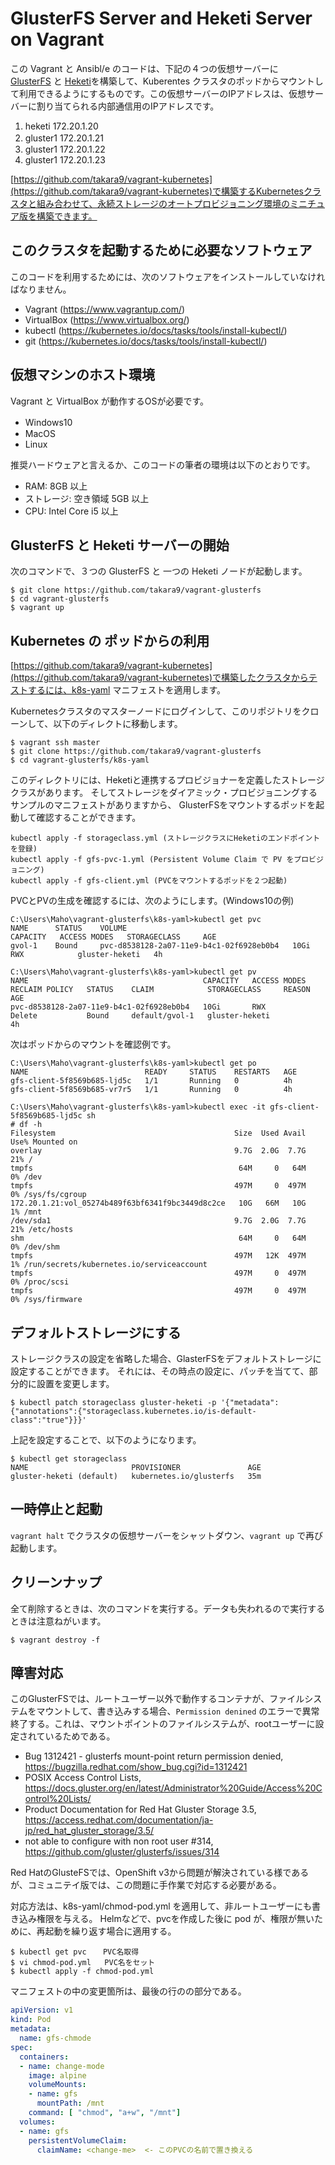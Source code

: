 # GlusterFS Server and Heketi Server on Vagrant

この Vagrant と Ansibl/e のコードは、下記の４つの仮想サーバーに　[GlusterFS](https://www.gluster.org/) と [Heketi](https://github.com/heketi/heketi)を構築して、Kuberentes クラスタのポッドからマウントして利用できるようにするものです。この仮想サーバーのIPアドレスは、仮想サーバーに割り当てられる内部通信用のIPアドレスです。

1. heketi   172.20.1.20  
1. gluster1 172.20.1.21　
1. gluster1 172.20.1.22
1. gluster1 172.20.1.23

[https://github.com/takara9/vagrant-kubernetes](https://github.com/takara9/vagrant-kubernetes)で構築するKubernetesクラスタと組み合わせて、永続ストレージのオートプロビジョニング環境のミニチュア版を構築できます。

## このクラスタを起動するために必要なソフトウェア

このコードを利用するためには、次のソフトウェアをインストールしていなければなりません。

* Vagrant (https://www.vagrantup.com/)
* VirtualBox (https://www.virtualbox.org/)
* kubectl (https://kubernetes.io/docs/tasks/tools/install-kubectl/)
* git (https://kubernetes.io/docs/tasks/tools/install-kubectl/)

## 仮想マシンのホスト環境

Vagrant と VirtualBox が動作するOSが必要です。

* Windows10　
* MacOS
* Linux

推奨ハードウェアと言えるか、このコードの筆者の環境は以下のとおりです。

* RAM: 8GB 以上
* ストレージ: 空き領域 5GB 以上
* CPU: Intel Core i5 以上


## GlusterFS と Heketi サーバーの開始

次のコマンドで、３つの GlusterFS と 一つの Heketi ノードが起動します。

```
$ git clone https://github.com/takara9/vagrant-glusterfs
$ cd vagrant-glusterfs
$ vagrant up
```

## Kubernetes の ポッドからの利用

[https://github.com/takara9/vagrant-kubernetes](https://github.com/takara9/vagrant-kubernetes)で構築したクラスタからテストするには、k8s-yaml マニフェストを適用します。

Kubernetesクラスタのマスターノードにログインして、このリポジトリをクローンして、以下のディレクトに移動します。

```
$ vagrant ssh master
$ git clone https://github.com/takara9/vagrant-glusterfs
$ cd vagrant-glusterfs/k8s-yaml
```

このディレクトリには、Heketiと連携するプロビジョナーを定義したストレージクラスがあります。
そしてストレージをダイアミック・プロビジョニングするサンプルのマニフェストがありますから、
GlusterFSをマウントするポッドを起動して確認することができます。

```
kubectl apply -f storageclass.yml (ストレージクラスにHeketiのエンドポイントを登録)
kubectl apply -f gfs-pvc-1.yml (Persistent Volume Claim で PV をプロビジョニング)
kubectl apply -f gfs-client.yml (PVCをマウントするポッドを２つ起動)
```

PVCとPVの生成を確認するには、次のようにします。(Windows10の例)

```
C:\Users\Maho\vagrant-glusterfs\k8s-yaml>kubectl get pvc
NAME      STATUS    VOLUME                                     CAPACITY   ACCESS MODES   STORAGECLASS     AGE
gvol-1    Bound     pvc-d8538128-2a07-11e9-b4c1-02f6928eb0b4   10Gi       RWX            gluster-heketi   4h

C:\Users\Maho\vagrant-glusterfs\k8s-yaml>kubectl get pv
NAME                                       CAPACITY   ACCESS MODES   RECLAIM POLICY   STATUS    CLAIM            STORAGECLASS     REASON    AGE
pvc-d8538128-2a07-11e9-b4c1-02f6928eb0b4   10Gi       RWX            Delete           Bound     default/gvol-1   gluster-heketi             4h
```

次はポッドからのマウントを確認例です。

```
C:\Users\Maho\vagrant-glusterfs\k8s-yaml>kubectl get po
NAME                          READY     STATUS    RESTARTS   AGE
gfs-client-5f8569b685-ljd5c   1/1       Running   0          4h
gfs-client-5f8569b685-vr7r5   1/1       Running   0          4h

C:\Users\Maho\vagrant-glusterfs\k8s-yaml>kubectl exec -it gfs-client-5f8569b685-ljd5c sh
# df -h
Filesystem                                        Size  Used Avail Use% Mounted on
overlay                                           9.7G  2.0G  7.7G  21% /
tmpfs                                              64M     0   64M   0% /dev
tmpfs                                             497M     0  497M   0% /sys/fs/cgroup
172.20.1.21:vol_05274b489f63bf6341f9bc3449d8c2ce   10G   66M   10G   1% /mnt
/dev/sda1                                         9.7G  2.0G  7.7G  21% /etc/hosts
shm                                                64M     0   64M   0% /dev/shm
tmpfs                                             497M   12K  497M   1% /run/secrets/kubernetes.io/serviceaccount
tmpfs                                             497M     0  497M   0% /proc/scsi
tmpfs                                             497M     0  497M   0% /sys/firmware
```

## デフォルトストレージにする

ストレージクラスの設定を省略した場合、GlasterFSをデフォルトストレージに設定することができます。
それには、その時点の設定に、パッチを当てて、部分的に設置を変更します。

```
$ kubectl patch storageclass gluster-heketi -p '{"metadata": {"annotations":{"storageclass.kubernetes.io/is-default-class":"true"}}}'
```

上記を設定することで、以下のようになります。

```
$ kubectl get storageclass
NAME                       PROVISIONER               AGE
gluster-heketi (default)   kubernetes.io/glusterfs   35m
```



## 一時停止と起動

`vagrant halt` でクラスタの仮想サーバーをシャットダウン、`vagrant up` で再び起動します。


## クリーンナップ

全て削除するときは、次のコマンドを実行する。データも失われるので実行するときは注意ねがいます。

```
$ vagrant destroy -f
```

## 障害対応

このGlusterFSでは、ルートユーザー以外で動作するコンテナが、ファイルシステムをマウントして、書き込みする場合、`Permission denined` のエラーで異常終了する。これは、マウントポイントのファイルシステムが、rootユーザーに設定されているためである。

* Bug 1312421 - glusterfs mount-point return permission denied, https://bugzilla.redhat.com/show_bug.cgi?id=1312421
* POSIX Access Control Lists, https://docs.gluster.org/en/latest/Administrator%20Guide/Access%20Control%20Lists/
* Product Documentation for Red Hat Gluster Storage 3.5, https://access.redhat.com/documentation/ja-jp/red_hat_gluster_storage/3.5/
* not able to configure with non root user #314, https://github.com/gluster/glusterfs/issues/314

Red HatのGlusteFSでは、OpenShift v3から問題が解決されている様であるが、コミュニテイ版では、この問題に手作業で対応する必要がある。

対応方法は、k8s-yaml/chmod-pod.yml を適用して、非ルートユーザーにも書き込み権限を与える。
Helmなどで、pvcを作成した後に pod が、権限が無いために、再起動を繰り返す場合に適用する。

```
$ kubectl get pvc 　 PVC名取得
$ vi chmod-pod.yml   PVC名をセット
$ kubectl apply -f chmod-pod.yml 
```

マニフェストの中の変更箇所は、最後の行の<change-me>の部分である。

```file:chmod-pod.yml
apiVersion: v1
kind: Pod
metadata:
  name: gfs-chmode
spec:
  containers:
  - name: change-mode
    image: alpine 
    volumeMounts:
    - name: gfs
      mountPath: /mnt
    command: [ "chmod", "a+w", "/mnt"]
  volumes:
  - name: gfs
    persistentVolumeClaim:
      claimName: <change-me>  <- このPVCの名前で置き換える
```
